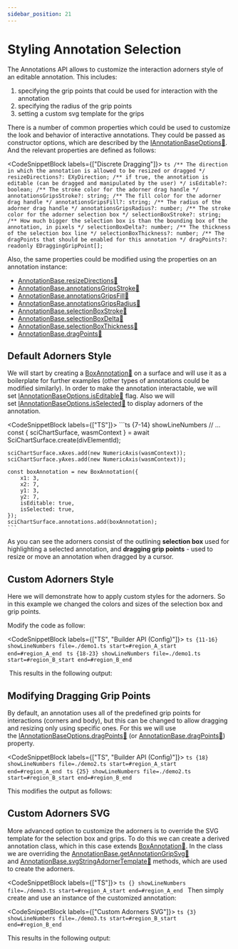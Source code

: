 ```yaml
---
sidebar_position: 21
---
```


# Styling Annotation Selection

The Annotations API allows to customize the interaction adorners style of an editable annotation. This includes:

1.  specifying the grip points that could be used for interaction with the annotation
2.  specifying the radius of the grip points
3.  setting a custom svg template for the grips

There is a number of common properties which could be used to customize the look and behavior of interactive annotations. They could be passed as constructor options, which are described by the [IAnnotationBaseOptions:blue_book:](https://www.scichart.com/documentation/js/current/typedoc/interfaces/iannotationbaseoptions.html). And the relevant properties are defined as follows:

<CodeSnippetBlock labels={["Discrete Dragging"]}>
    ```ts
    /** The direction in which the annotation is allowed to be resized or dragged */
    resizeDirections?: EXyDirection;
    /** if true, the annotation is editable (can be dragged and manipulated by the user) */
    isEditable?: boolean;
    /** The stroke color for the adorner drag handle */
    annotationsGripsStroke?: string;
    /** The fill color for the adorner drag handle */
    annotationsGripsFill?: string;
    /** The radius of the adorner drag handle */
    annotationsGripsRadius?: number;
    /** The stroke color for the adorner selection box */
    selectionBoxStroke?: string;
    /** How much bigger the selection box is than the bounding box of the annotation, in pixels */
    selectionBoxDelta?: number;
    /** The thickness of the selection box line */
    selectionBoxThickness?: number;
    /** The dragPoints that should be enabled for this annotation */
    dragPoints?: readonly EDraggingGripPoint[];
    ```
</CodeSnippetBlock>

Also, the same properties could be modified using the properties on an annotation instance:

*   [AnnotationBase.resizeDirections:blue_book:](https://www.scichart.com/documentation/js/current/typedoc/classes/textannotation.html#resizedirections)
*   [AnnotationBase.annotationsGripsStroke:blue_book:](https://www.scichart.com/documentation/js/current/typedoc/classes/textannotation.html#annotationsgripsstroke)
*   [AnnotationBase.annotationsGripsFill:blue_book:](https://www.scichart.com/documentation/js/current/typedoc/classes/textannotation.html#annotationsgripsfill)
*   [AnnotationBase.annotationsGripsRadius:blue_book:](https://www.scichart.com/documentation/js/current/typedoc/classes/textannotation.html#annotationsgripsradius)
*   [AnnotationBase.selectionBoxStroke:blue_book:](https://www.scichart.com/documentation/js/current/typedoc/classes/textannotation.html#selectionboxstroke)
*   [AnnotationBase.selectionBoxDelta:blue_book:](https://www.scichart.com/documentation/js/current/typedoc/classes/textannotation.html#selectionboxdelta)
*   [AnnotationBase.selectionBoxThickness:blue_book:](https://www.scichart.com/documentation/js/current/typedoc/classes/textannotation.html#selectionboxthickness)
*   [AnnotationBase.dragPoints:blue_book:](https://www.scichart.com/documentation/js/current/typedoc/classes/textannotation.html#dragpoints)

Default Adorners Style
----------------------

We will start by creating a [BoxAnnotation:blue_book:](https://www.scichart.com/documentation/js/current/typedoc/classes/boxannotation.html) on a surface and will use it as a boilerplate for further examples (other types of annotations could be modified similarly). In order to make the annotation interactable, we will set [IAnnotationBaseOptions.isEditable:blue_book:](https://www.scichart.com/documentation/js/current/typedoc/interfaces/iannotationbaseoptions.html#iseditable) flag. Also we will set [IAnnotationBaseOptions.isSelected:blue_book:](https://www.scichart.com/documentation/js/current/typedoc/interfaces/iannotationbaseoptions.html#isselected) to display adorners of the annotation.

<CodeSnippetBlock labels={["TS"]}>
    ```ts {7-14} showLineNumbers
    // ...
    const { sciChartSurface, wasmContext } = await SciChartSurface.create(divElementId);

    sciChartSurface.xAxes.add(new NumericAxis(wasmContext));
    sciChartSurface.yAxes.add(new NumericAxis(wasmContext));

    const boxAnnotation = new BoxAnnotation({
        x1: 3,
        x2: 7,
        y1: 3,
        y2: 7,
        isEditable: true,
        isSelected: true,
    });
    sciChartSurface.annotations.add(boxAnnotation);
    ```
</CodeSnippetBlock>

As you can see the adorners consist of the outlining **selection box** used for highlighting a selected annotation, and **dragging grip points** - used to resize or move an annotation when dragged by a cursor. 

<CenteredImageWrapper 
    src="/images/DefaultAdorners.png"
/>

Custom Adorners Style
---------------------

Here we will demonstrate how to apply custom styles for the adorners. So in this example we changed the colors and sizes of the selection box and grip points.

Modify the code as follow:

<CodeSnippetBlock labels={["TS", "Builder API (Config)"]}>
    ```ts {11-16} showLineNumbers file=./demo1.ts start=#region_A_start end=#region_A_end
    ```
    ```ts {18-23} showLineNumbers file=./demo1.ts start=#region_B_start end=#region_B_end
    ```
</CodeSnippetBlock>

 This results in the following output:

<LiveDocSnippet name="./demo1" />

Modifying Dragging Grip Points
------------------------------

By default, an annotation uses all of the predefined grip points for interactions (corners and body), but this can be changed to allow dragging and resizing only using specific ones. For this we will use the [IAnnotationBaseOptions.dragPoints:blue_book:](https://www.scichart.com/documentation/js/current/typedoc/interfaces/iannotationbaseoptions.html#dragpoints) (or [AnnotationBase.dragPoints:blue_book:](https://www.scichart.com/documentation/js/current/typedoc/classes/annotationbase.html#dragpoints)) property.

<CodeSnippetBlock labels={["TS", "Builder API (Config)"]}>
    ```ts {18} showLineNumbers file=./demo2.ts start=#region_A_start end=#region_A_end
    ```
    ```ts {25} showLineNumbers file=./demo2.ts start=#region_B_start end=#region_B_end
    ```
</CodeSnippetBlock>

This modifies the output as follows: 

<LiveDocSnippet name="./demo2" />

Custom Adorners SVG
-------------------

More advanced option to customize the adorners is to override the SVG template for the selection box and grips. To do this we can create a derived annotation class, which in this case extends [BoxAnnotation:blue_book:](https://www.scichart.com/documentation/js/current/typedoc/classes/boxannotation.html). In the class we are overriding the [AnnotationBase.getAnnotationGripSvg:blue_book:](https://www.scichart.com/documentation/js/current/typedoc/classes/annotationbase.html#getannotationgripsvg) and [AnnotationBase.svgStringAdornerTemplate:blue_book:](https://www.scichart.com/documentation/js/current/typedoc/classes/annotationbase.html#svgstringadornertemplate) methods, which are used to create the adorners.

<CodeSnippetBlock labels={["TS"]}>
    ```ts {} showLineNumbers file=./demo3.ts start=#region_A_start end=#region_A_end
    ```
</CodeSnippetBlock>
Then simply create and use an instance of the customized annotation:

<CodeSnippetBlock labels={["Custom Adorners SVG"]}>
    ```ts {3} showLineNumbers file=./demo3.ts start=#region_B_start end=#region_B_end
    ```
</CodeSnippetBlock>

This results in the following output:

<LiveDocSnippet name="./demo3" />